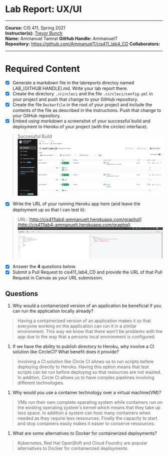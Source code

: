# Lab Report: UX/UI
___
**Course:** CIS 411, Spring 2021  
**Instructor(s):** [Trevor Bunch](https://github.com/trevordbunch)  
**Name:** Ammanuel Tamrat
**GitHub Handle:** AmmanuelT  
**Repository:** https://github.com/AmmanuelT/cis411_lab4_CD
**Collaborators:** 
___

# Required Content

- [x] Generate a markdown file in the labreports directoy named LAB_[GITHUB HANDLE].md. Write your lab report there.
- [x] Create the directory ```./circleci``` and the file ```.circleci/config.yml``` in your project and push that change to your GitHub repository.
- [x] Create the file ```Dockerfile``` in the root of your project and include the contents of the file as described in the instructions. Push that change to your GitHub repository.
- [x] Embed _using markdown_ a screenshot of your successful build and deployment to Heroku of your project (with the circleci interface).  
> Successful Build ![Successful Build](../assets/ci_deploy.png)
- [x] Write the URL of your running Heroku app here (and leave the deployment up so that I can test it):  
> URL: [http://cis411lab4-ammanuelt.herokuapp.com/graphql](http://cis411lab4-ammanuelt.herokuapp.com/graphql)  
> ![Successful Test on Deployed URL](../assets/graphql.png)
- [x] Answer the **4** questions below.
- [x] Submit a Pull Request to cis411_lab4_CD and provide the URL of that Pull Request in Canvas as your URL submission.

## Questions
1. Why would a containerized version of an application be beneficial if you can run the application locally already?
> Having a containerized version of an application makes it so that everyone working on the application can run it in a similar environment. This way we know that there won't be problems with the app due to the way that a persons local environment is configured.
1. If we have the ability to publish directory to Heroku, why involve a CI solution like CircleCI? What benefit does it provide?
> Involving a CI solution like Circle CI allows us to run scripts before deploying directly to Heroku. Having this option means that test scripts can be run before deploying so that resources are not wasted. In addition, Circle CI allows us to have complex pipelines involving different technologies.
1. Why would you use a container technology over a virtual machine(VM)?
> VMs run their own complete operating system while containers run on the existing operating system's kernel which means that they take up less space. In addition a system can host many containers when needed as they require less ressources. Finally the capacity to start and stop containers easily makes it easier to conserve ressources.
1. What are some alternatives to Docker for containerized deployments?
> Kubernetes, Red Hat OpenShift and Cloud Foundry are popular alternatives to Docker for containerized deployments.